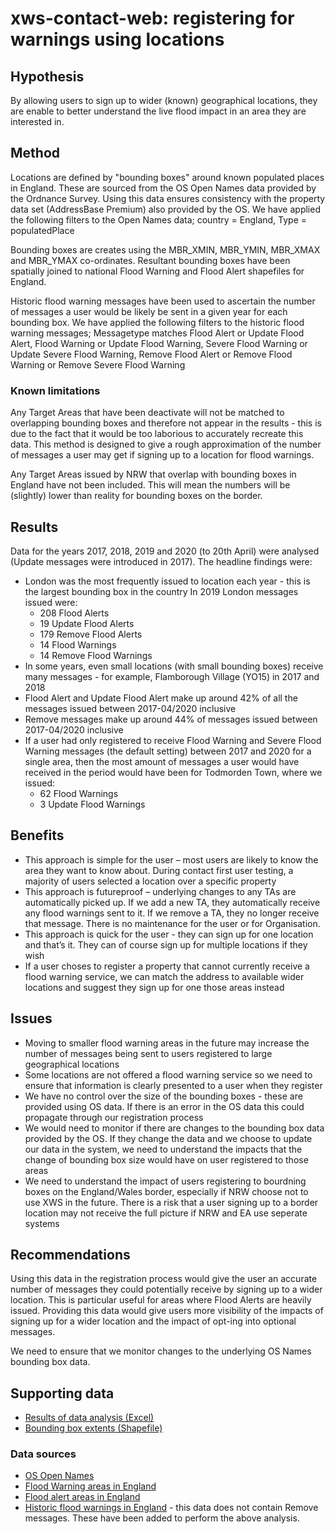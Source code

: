 # xws-contact-web: registering for warnings using locations

## Hypothesis

By allowing users to sign up to wider (known) geographical locations, they are enable to better understand the live flood impact in an area they are interested in.

## Method

Locations are defined by "bounding boxes" around known populated places in England. These are sourced from the OS Open Names data provided by the Ordnance Survey. Using this data ensures consistency with the property data set (AddressBase Premium) also provided by the OS. We have applied the following filters to the Open Names data; country = England, Type = populatedPlace

Bounding boxes are creates using the MBR_XMIN, MBR_YMIN, MBR_XMAX and MBR_YMAX co-ordinates. Resultant bounding boxes have been spatially joined to national Flood Warning and Flood Alert shapefiles for England. 

Historic flood warning messages have been used to ascertain the number of messages a user would be likely be sent in a given year for each bounding box. We have applied the following filters to the historic flood warning messages; Messagetype matches Flood Alert or Update Flood Alert, Flood Warning or Update Flood Warning, Severe Flood Warning or Update Severe Flood Warning, Remove Flood Alert or Remove Flood Warning or Remove Severe Flood Warning

### Known limitations

Any Target Areas that have been deactivate will not be matched to overlapping bounding boxes and therefore not appear in the results - this is due to the fact that it would be too laborious to accurately recreate this data. This method is designed to give a rough approximation of the number of messages a user may get if signing up to a location for flood warnings.

Any Target Areas issued by NRW that overlap with bounding boxes in England have not been included. This will mean the numbers will be (slightly) lower than reality for bounding boxes on the border.

## Results

Data for the years 2017, 2018, 2019 and 2020 (to 20th April) were analysed (Update messages were introduced in 2017). The headline findings were:

* London was the most frequently issued to location each year - this is the largest bounding box in the country In 2019 London messages issued were:
  * 208 Flood Alerts
  * 19 Update Flood Alerts
  * 179 Remove Flood Alerts
  * 14 Flood Warnings
  * 14 Remove Flood Warnings
* In some years, even small locations (with small bounding boxes) receive many messages - for example, Flamborough Village (YO15) in 2017 and 2018
* Flood Alert and Update Flood Alert make up around 42% of all the messages issued between 2017-04/2020 inclusive
* Remove messages make up around 44% of messages issued between 2017-04/2020 inclusive
* If a user had only registered to receive Flood Warning and Severe Flood Warning messages (the default setting) between 2017 and 2020 for a single area, then the most amount of messages a user would have received in the period would have been for Todmorden Town, where we issued:
  * 62 Flood Warnings
  * 3 Update Flood Warnings

## Benefits

* This approach is simple for the user – most users are likely to know the area they want to know about. During contact first user testing, a majority of users selected a location over a specific property
* This approach is futureproof – underlying changes to any TAs are automatically picked up. If we add a new TA, they automatically receive any flood warnings sent to it. If we remove a TA, they no longer receive that message. There is no maintenance for the user or for Organisation.
* This approach is  quick for the user - they can sign up for one location and that’s it. They can of course sign up for multiple locations if they wish
* If a user choses to register a property that cannot currently receive a flood warning service, we can match the address to available wider locations and suggest they sign up for one those areas instead

## Issues

* Moving to smaller flood warning areas in the future may increase the number of messages being sent to users registered to large geographical locations
* Some locations are not offered a flood warning service so we need to ensure that information is clearly presented to a user when they register
* We have no control over the size of the bounding boxes - these are provided using OS data. If there is an error in the OS data this could propagate through our registration process
* We would need to monitor if there are changes to the bounding box data provided by the OS. If they change the data and we choose to update our data in the system, we need to understand the impacts that the change of bounding box size would have on user registered to those areas
* We need to understand the impact of users registering to bourdning boxes on the England/Wales border, especially if NRW choose not to use XWS in the future. There is a risk that a user signing up to a border location may not receive the full picture if NRW and EA use seperate systems

## Recommendations

Using this data in the registration process would give the user an accurate number of messages they could potentially receive by signing up to a wider location. This is particular useful for areas where Flood Alerts are heavily issued. Providing this data would give users more visibility of the impacts of signing up for a wider location and the impact of opt-ing into optional messages.

We need to ensure that we monitor changes to the underlying OS Names bounding box data.

## Supporting data

* [Results of data analysis (Excel)](https://github.com/NeXt-Warning-System/documentation/blob/master/xws-contact-web/evidence/data/BB%20to%20TA%20Union%20remove.xlsx?raw=true)
* [Bounding box extents (Shapefile)](https://github.com/NeXt-Warning-System/documentation/blob/master/xws-contact-web/research/data/BB%20extents%20in%20Engalnd.zip?raw=true)

### Data sources

* [OS Open Names](https://www.ordnancesurvey.co.uk/business-government/products/open-map-names)
* [Flood Warning areas in England](https://data.gov.uk/dataset/0d901c4a-6e1a-4f9a-9408-73e0c1f49dd3/flood-warning-areas)
* [Flood alert areas in England](https://data.gov.uk/dataset/7749e0a6-08fb-4ad8-8232-4e41da74a248/flood-alert-areas)
* [Historic flood warnings in England](https://data.gov.uk/dataset/d4fb2591-f4dd-4e7f-9aaf-49af94437b36/historic-flood-warnings) - this data does not contain Remove messages. These have been added to perform the above analysis.
